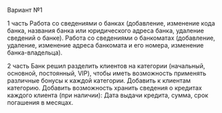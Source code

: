 Вариант №1

1 часть
Работа со сведениями о банках (добавление, изменение кода банка, названия банка или юридического адреса банка, удаление сведений о банке).
Работа со сведениями о банкоматах (добавление, удаление, изменение адреса банкомата и его номера, изменение банка-владельца).

2 часть
Банк решил разделить клиентов на категории (начальный, основной, постоянный, VIP), чтобы иметь возможность применять различные бонусы к каждой категории. Добавить к клиентам категорию.
Добавить возможность хранить сведения о кредитах каждого клиента (при наличии): Дата выдачи кредита, сумма, срок погашения в месяцах.

